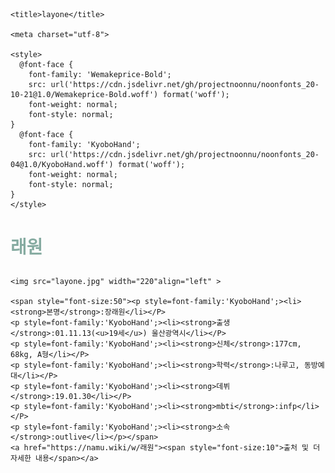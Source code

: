 <!doctype html>
<html>
  <head>

    <title>layone</title>

    <meta charset="utf-8">

    <style>
      @font-face {
        font-family: 'Wemakeprice-Bold';
        src: url('https://cdn.jsdelivr.net/gh/projectnoonnu/noonfonts_20-10-21@1.0/Wemakeprice-Bold.woff') format('woff');
        font-weight: normal;
        font-style: normal;
    }
      @font-face {
        font-family: 'KyoboHand';
        src: url('https://cdn.jsdelivr.net/gh/projectnoonnu/noonfonts_20-04@1.0/KyoboHand.woff') format('woff');
        font-weight: normal;
        font-style: normal;
    }
    </style>
  </head>

  <body>
    <h1><div style="color: #86aba1;"><p style=font-family:'Wemakeprice-Bold';>래원</p></div></h1>

    <img src="layone.jpg" width="220"align="left" >

    <span style="font-size:50"><p style=font-family:'KyoboHand';><li><strong>본명</strong>:장래원</li></P>
    <p style=font-family:'KyoboHand';><li><strong>출생</strong>:01.11.13(<u>19세</u>) 울산광역시</li></P>
    <p style=font-family:'KyoboHand';><li><strong>신체</strong>:177cm, 68kg, A형</li></P>
    <p style=font-family:'KyoboHand';><li><strong>학력</strong>:나루고, 동방예대</li></P>
    <p style=font-family:'KyoboHand';><li><strong>데뷔</strong>:19.01.30</li></P>
    <p style=font-family:'KyoboHand';><li><strong>mbti</strong>:infp</li></P>
    <p style=font-family:'KyoboHand';><li><strong>소속</strong>:outlive</li></p></span>
    <a href="https://namu.wiki/w/래원"><span style="font-size:10">출처 및 더 자세한 내용</span></a>
  </body>

</html>
